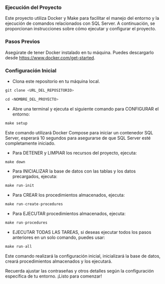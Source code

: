 ### Ejecución del Proyecto

Este proyecto utiliza Docker y Make para facilitar el manejo del entorno y la ejecución de comandos relacionados con SQL Server. A continuación, se proporcionan instrucciones sobre cómo ejecutar y configurar el proyecto.

### Pasos Previos
Asegúrate de tener Docker instalado en tu máquina. Puedes descargarlo desde https://www.docker.com/get-started.

### Configuración Inicial

- Clona este repositorio en tu máquina local.

```js
git clone <URL_DEL_REPOSITORIO>
```

```js
cd <NOMBRE_DEL_PROYECTO>
```

- Abre una terminal y ejecuta el siguiente comando para CONFIGURAR el entorno:

```js
make setup
```
Este comando utilizará Docker Compose para iniciar un contenedor SQL Server, esperará 10 segundos para asegurarse de que SQL Server esté completamente iniciado.

- Para DETENER y LIMPIAR los recursos del proyecto, ejecuta:

```js
make down
```

- Para INICIALIZAR la base de datos con las tablas y los datos precargados, ejecuta:
```js
make run-init
```

- Para CREAR los procedimientos almacenados, ejecuta:
```js
make run-create-procedures
```

- Para EJECUTAR procedimientos almacenados, ejecuta:
```js
make run-procedures
```

- EJECUTAR TODAS LAS TAREAS, si deseas ejecutar todos los pasos anteriores en un solo comando, puedes usar:
```js
make run-all
```
Este comando realizará la configuración inicial, inicializará la base de datos, creará procedimientos almacenados y los ejecutará.

Recuerda ajustar las contraseñas y otros detalles según la configuración específica de tu entorno. ¡Listo para comenzar!
